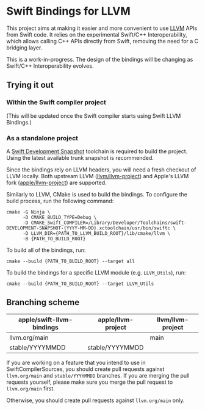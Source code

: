 # Swift Bindings for LLVM

This project aims at making it easier and more convenient to
use [LLVM](https://github.com/llvm/llvm-project) APIs from Swift code.
It relies on the experimental Swift/C++ Interoperability, which allows calling
C++ APIs directly from Swift, removing the need for a C bridging layer.

This is a work-in-progress. The design of the bindings will be changing as
Swift/C++ Interoperability evolves.

## Trying it out

### Within the Swift compiler project

(This will be updated once the Swift compiler starts using Swift LLVM Bindings.)

### As a standalone project

A [Swift Development Snapshot](https://www.swift.org/download/#snapshots)
toolchain is required to build the project. Using the latest available trunk
snapshot is recommended.

Since the bindings rely on LLVM headers, you will need a fresh checkout of LLVM
locally. Both upstream LLVM
([llvm/llvm-project](https://github.com/llvm/llvm-project)) and Apple's
LLVM fork ([apple/llvm-project](https://github.com/apple/llvm-project)) are
supported.

Similarly to LLVM, CMake is used to build the bindings. To configure the build
process, run the following command:

```
cmake -G Ninja \
      -D CMAKE_BUILD_TYPE=Debug \
      -D CMAKE_Swift_COMPILER=/Library/Developer/Toolchains/swift-DEVELOPMENT-SNAPSHOT-{YYYY-MM-DD}.xctoolchain/usr/bin/swiftc \
      -D LLVM_DIR={PATH_TO_LLVM_BUILD_ROOT}/lib/cmake/llvm \
      -B {PATH_TO_BUILD_ROOT}
```

To build all of the bindings, run:

```
cmake --build {PATH_TO_BUILD_ROOT} --target all
```

To build the bindings for a specific LLVM module (e.g. `LLVM_Utils`), run:

```
cmake --build {PATH_TO_BUILD_ROOT} --target LLVM_Utils
```

## Branching scheme

| apple/swift-llvm-bindings | apple/llvm-project | llvm/llvm-project |
|---------------------------|--------------------|-------------------|
| llvm.org/main             |                    | main              |
| stable/YYYYMMDD           | stable/YYYYMMDD    |                   |

If you are working on a feature that you intend to use in SwiftCompilerSources,
you should create pull requests against `llvm.org/main` and `stable/YYYYMMDD`
branches. If you are merging the pull requests yourself, please make sure you
merge the pull request to `llvm.org/main` first.

Otherwise, you should create pull requests against `llvm.org/main` only.
